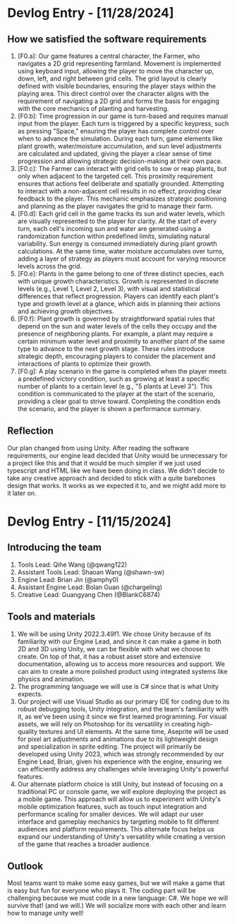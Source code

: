 # Devlog Entry - [11/28/2024]
## How we satisfied the software requirements
1. [F0.a]: Our game features a central character, the Farmer, who navigates a 2D grid representing farmland. Movement is implemented using keyboard input, allowing the player to move the character up, down, left, and right between grid cells. The grid layout is clearly defined with visible boundaries, ensuring the player stays within the playing area. This direct control over the character aligns with the requirement of navigating a 2D grid and forms the basis for engaging with the core mechanics of planting and harvesting.
2. [F0.b]: Time progression in our game is turn-based and requires manual input from the player. Each turn is triggered by a specific keypress, such as pressing "Space," ensuring the player has complete control over when to advance the simulation. During each turn, game elements like plant growth, water/moisture accumulation, and sun level adjustments are calculated and updated, giving the player a clear sense of time progression and allowing strategic decision-making at their own pace.
3. [F0.c]: The Farmer can interact with grid cells to sow or reap plants, but only when adjacent to the targeted cell. This proximity requirement ensures that actions feel deliberate and spatially grounded. Attempting to interact with a non-adjacent cell results in no effect, providing clear feedback to the player. This mechanic emphasizes strategic positioning and planning as the player navigates the grid to manage their farm.
4. [F0.d]: Each grid cell in the game tracks its sun and water levels, which are visually represented to the player for clarity. At the start of every turn, each cell's incoming sun and water are generated using a randomization function within predefined limits, simulating natural variability. Sun energy is consumed immediately during plant growth calculations. At the same time, water moisture accumulates over turns, adding a layer of strategy as players must account for varying resource levels across the grid.
5. [F0.e]: Plants in the game belong to one of three distinct species, each with unique growth characteristics. Growth is represented in discrete levels (e.g., Level 1, Level 2, Level 3), with visual and statistical differences that reflect progression. Players can identify each plant's type and growth level at a glance, which aids in planning their actions and achieving growth objectives.
6. [F0.f]: Plant growth is governed by straightforward spatial rules that depend on the sun and water levels of the cells they occupy and the presence of neighboring plants. For example, a plant may require a certain minimum water level and proximity to another plant of the same type to advance to the next growth stage. These rules introduce strategic depth, encouraging players to consider the placement and interactions of plants to optimize their growth.
7. [F0.g]: A play scenario in the game is completed when the player meets a predefined victory condition, such as growing at least a specific number of plants to a certain level (e.g., "5 plants at Level 3"). This condition is communicated to the player at the start of the scenario, providing a clear goal to strive toward. Completing the condition ends the scenario, and the player is shown a performance summary.

## Reflection
Our plan changed from using Unity. After reading the software requirements, our engine lead decided that Unity would be unnecessary for a project like this and that it would be much simpler if we just used typescript and HTML like we have been doing in class. We didn't decide to take any creative approach and decided to stick with a quite barebones design that works. It works as we expected it to, and we might add more to it later on.

# Devlog Entry - [11/15/2024]
## Introducing the team
1. Tools Lead: Qihe Wang (@qwang122)
2. Assistant Tools Lead: Shaoan Wang (@shawn-sw)
3. Engine Lead: Brian Jin (@amphy0)
4. Assistant Engine Lead: Bolan Guan (@chargeling)
5. Creative Lead: Guangyang Chen (@BlankC6874)

## Tools and materials
1. We will be using Unity 2022.3.49f1. We chose Unity because of its familiarity with our Engine Lead, and since it can make a game in both 2D and 3D using Unity, we can be flexible with what we choose to create. On top of that, it has a robust asset store and extensive documentation, allowing us to access more resources and support. We can aim to create a more polished product using integrated systems like physics and animation.
2. The programming language we will use is C# since that is what Unity expects.
3. Our project will use Visual Studio as our primary IDE for coding due to its robust debugging tools, Unity integration, and the team's familiarity with it, as we've been using it since we first learned programming. For visual assets, we will rely on Photoshop for its versatility in creating high-quality textures and UI elements. At the same time, Aseprite will be used for pixel art adjustments and animations due to its lightweight design and specialization in sprite editing. The project will primarily be developed using Unity 2023, which was strongly recommended by our Engine Lead, Brian, given his experience with the engine, ensuring we can efficiently address any challenges while leveraging Unity's powerful features.
4. Our alternate platform choice is still Unity, but instead of focusing on a traditional PC or console game, we will explore deploying the project as a mobile game. This approach will allow us to experiment with Unity's mobile optimization features, such as touch input integration and performance scaling for smaller devices. We will adapt our user interface and gameplay mechanics by targeting mobile to fit different audiences and platform requirements. This alternate focus helps us expand our understanding of Unity's versatility while creating a version of the game that reaches a broader audience.

## Outlook
Most teams want to make some easy games, but we will make a game that is easy but fun for everyone who plays it. The coding part will be challenging because we must code in a new language: C#. We hope we will survive that! (and we will.) We will socialize more with each other and learn how to manage unity well!
